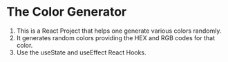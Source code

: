 # The Color Generator
1. This is a React Project that helps one generate various colors randomly. 
2. It generates random colors providing the HEX and RGB codes for that color. 
3. Use the useState and useEffect React Hooks. 